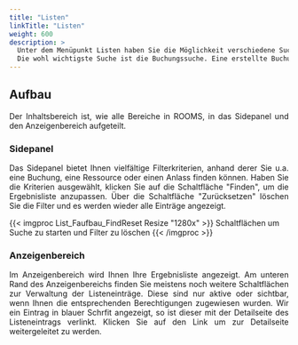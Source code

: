```yaml
---
title: "Listen"
linkTitle: "Listen"
weight: 600
description: >
  Unter dem Menüpunkt Listen haben Sie die Möglichkeit verschiedene Suchanfragen durchzuführen. Es kann nicht nur nach Buchungen gesucht werden, sondern auch nach Personen, Ressourcen, Raumeinheiten, Teilnehmenden und Dienstleistenden. 
  Die wohl wichtigste Suche ist die Buchungssuche. Eine erstellte Buchung sollte einfach wiedergefunden werden, um sie unkompliziert verwalten zu können.
---
```


## Aufbau
<p style="text-align: justify"> Der Inhaltsbereich ist, wie alle Bereiche in ROOMS, in das Sidepanel und den Anzeigenbereich aufgeteilt. </p>

### Sidepanel
<p style="text-align: justify"> Das Sidepanel bietet Ihnen vielfältige Filterkriterien, anhand derer Sie u.a. eine Buchung, eine Ressource oder einen Anlass finden können. Haben Sie die Kriterien ausgewählt, klicken Sie auf die Schaltfläche "Finden", um die Ergebnisliste anzupassen.
Über die Schaltfläche "Zurücksetzen" löschen Sie die Filter und es werden wieder alle Einträge angezeigt. </p>

{{< imgproc List_Faufbau_FindReset Resize "1280x" >}}
Schaltflächen um Suche zu starten und Filter zu löschen 
{{< /imgproc >}}

### Anzeigenbereich
<p style="text-align: justify"> Im Anzeigenbereich wird Ihnen Ihre Ergebnisliste angezeigt. 
Am unteren Rand des Anzeigenbereichs finden Sie meistens noch weitere Schaltflächen zur Verwaltung der Listeneinträge. Diese sind nur aktive oder sichtbar, wenn Ihnen die entsprechenden Berechtigungen zugewiesen wurden.
Wir ein Eintrag in blauer Schrfit angezeigt, so ist dieser mit der Detailseite des Listeneintrags verlinkt. Klicken Sie auf den Link um zur Detailseite weitergeleitet zu werden.</p>